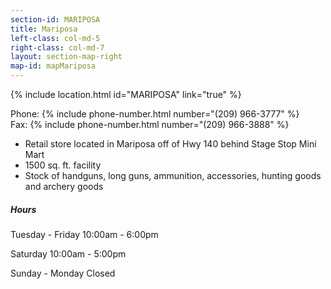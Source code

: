 ```yaml
---
section-id: MARIPOSA
title: Mariposa
left-class: col-md-5
right-class: col-md-7
layout: section-map-right
map-id: mapMariposa
---
```

{% include location.html id="MARIPOSA" link="true" %}

Phone: {% include phone-number.html number="(209) 966-3777" %}<br />
Fax: {% include phone-number.html number="(209) 966-3888" %}<br />

- Retail store located in Mariposa off of Hwy 140 behind Stage Stop Mini Mart
- 1500 sq. ft. facility
- Stock of handguns, long guns, ammunition, accessories, hunting goods and archery goods

##### Hours

Tuesday - Friday
10:00am - 6:00pm

Saturday
10:00am - 5:00pm

Sunday - Monday
Closed
